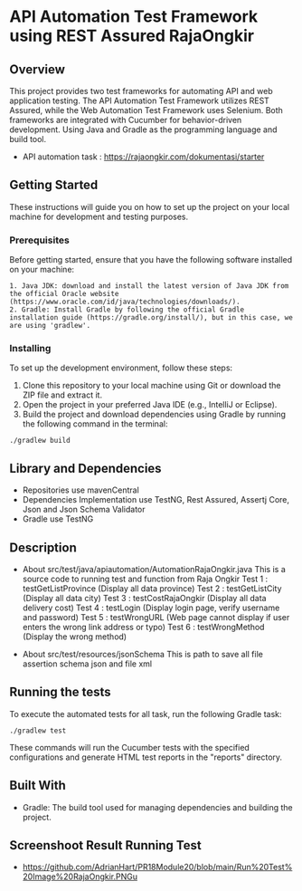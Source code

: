 # API Automation Test Framework using REST Assured RajaOngkir

## Overview

This project provides two test frameworks for automating API and web application testing. The API Automation Test Framework utilizes REST Assured, while the Web Automation Test Framework uses Selenium. Both frameworks are integrated with Cucumber for behavior-driven development. Using Java and Gradle as the programming language and build tool.

- API automation task : https://rajaongkir.com/dokumentasi/starter

## Getting Started

These instructions will guide you on how to set up the project on your local machine for development and testing purposes.

### Prerequisites

Before getting started, ensure that you have the following software installed on your machine:

```
1. Java JDK: download and install the latest version of Java JDK from the official Oracle website (https://www.oracle.com/id/java/technologies/downloads/).
2. Gradle: Install Gradle by following the official Gradle installation guide (https://gradle.org/install/), but in this case, we are using 'gradlew'.

```

### Installing

To set up the development environment, follow these steps:

1. Clone this repository to your local machine using Git or download the ZIP file and extract it.
2. Open the project in your preferred Java IDE (e.g., IntelliJ or Eclipse).
3. Build the project and download dependencies using Gradle by running the following command in the terminal:

```
./gradlew build

```

## Library and Dependencies

- Repositories use mavenCentral
- Dependencies Implementation use TestNG, Rest Assured, Assertj Core, Json and Json Schema Validator
- Gradle use TestNG

## Description

- About src/test/java/apiautomation/AutomationRajaOngkir.java
  This is a source code to running test and function from Raja Ongkir
  Test 1 : testGetListProvince (Display all data province)
  Test 2 : testGetListCity (Display all data city)
  Test 3 : testCostRajaOngkir (Display all data delivery cost)
  Test 4 : testLogin (Display login page, verify username and password)
  Test 5 : testWrongURL (Web page cannot display if user enters the wrong link address or typo)
  Test 6 : testWrongMethod (Display the wrong method)

- About src/test/resources/jsonSchema
  This is path to save all file assertion schema json and file xml

## Running the tests

To execute the automated tests for all task, run the following Gradle task:

```
./gradlew test

```

These commands will run the Cucumber tests with the specified configurations and generate HTML test reports in the "reports" directory.

## Built With

- Gradle: The build tool used for managing dependencies and building the project.

## Screenshoot Result Running Test

- https://github.com/AdrianHart/PR18Module20/blob/main/Run%20Test%20Image%20RajaOngkir.PNGu

